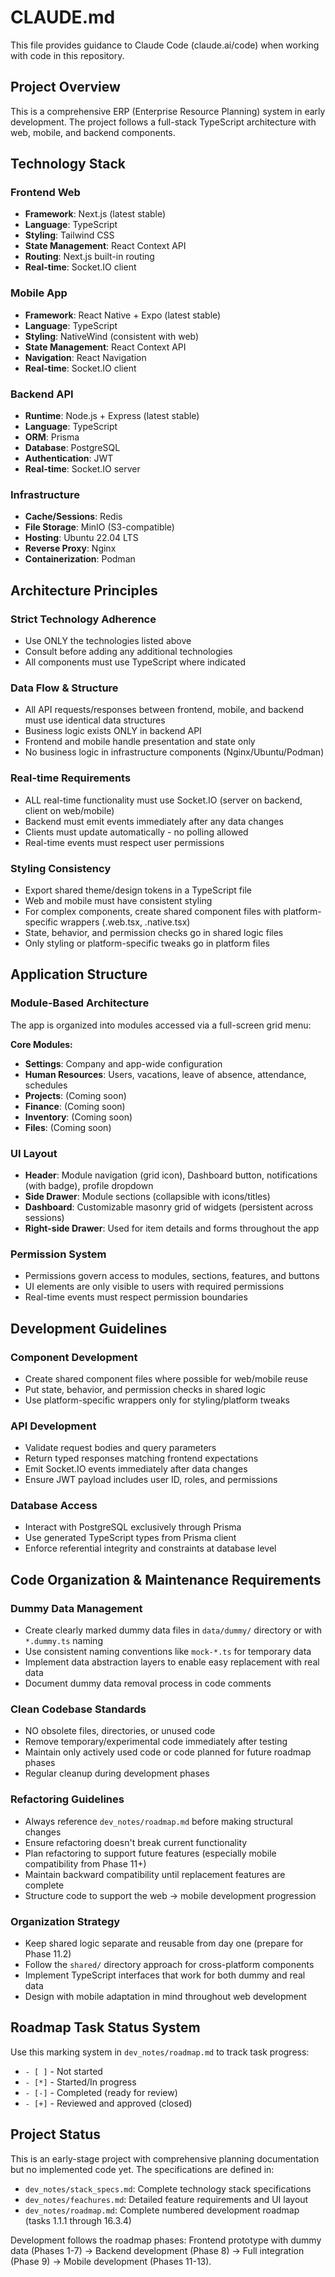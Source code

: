# CLAUDE.md

This file provides guidance to Claude Code (claude.ai/code) when working with code in this repository.

## Project Overview

This is a comprehensive ERP (Enterprise Resource Planning) system in early development. The project follows a full-stack TypeScript architecture with web, mobile, and backend components.

## Technology Stack

### Frontend Web
- **Framework**: Next.js (latest stable)
- **Language**: TypeScript
- **Styling**: Tailwind CSS
- **State Management**: React Context API
- **Routing**: Next.js built-in routing
- **Real-time**: Socket.IO client

### Mobile App
- **Framework**: React Native + Expo (latest stable)
- **Language**: TypeScript
- **Styling**: NativeWind (consistent with web)
- **State Management**: React Context API
- **Navigation**: React Navigation
- **Real-time**: Socket.IO client

### Backend API
- **Runtime**: Node.js + Express (latest stable)
- **Language**: TypeScript
- **ORM**: Prisma
- **Database**: PostgreSQL
- **Authentication**: JWT
- **Real-time**: Socket.IO server

### Infrastructure
- **Cache/Sessions**: Redis
- **File Storage**: MinIO (S3-compatible)
- **Hosting**: Ubuntu 22.04 LTS
- **Reverse Proxy**: Nginx
- **Containerization**: Podman

## Architecture Principles

### Strict Technology Adherence
- Use ONLY the technologies listed above
- Consult before adding any additional technologies
- All components must use TypeScript where indicated

### Data Flow & Structure
- All API requests/responses between frontend, mobile, and backend must use identical data structures
- Business logic exists ONLY in backend API
- Frontend and mobile handle presentation and state only
- No business logic in infrastructure components (Nginx/Ubuntu/Podman)

### Real-time Requirements
- ALL real-time functionality must use Socket.IO (server on backend, client on web/mobile)
- Backend must emit events immediately after any data changes
- Clients must update automatically - no polling allowed
- Real-time events must respect user permissions

### Styling Consistency
- Export shared theme/design tokens in a TypeScript file
- Web and mobile must have consistent styling
- For complex components, create shared component files with platform-specific wrappers (.web.tsx, .native.tsx)
- State, behavior, and permission checks go in shared logic files
- Only styling or platform-specific tweaks go in platform files

## Application Structure

### Module-Based Architecture
The app is organized into modules accessed via a full-screen grid menu:

**Core Modules:**
- **Settings**: Company and app-wide configuration
- **Human Resources**: Users, vacations, leave of absence, attendance, schedules
- **Projects**: (Coming soon)
- **Finance**: (Coming soon)
- **Inventory**: (Coming soon)
- **Files**: (Coming soon)

### UI Layout
- **Header**: Module navigation (grid icon), Dashboard button, notifications (with badge), profile dropdown
- **Side Drawer**: Module sections (collapsible with icons/titles)
- **Dashboard**: Customizable masonry grid of widgets (persistent across sessions)
- **Right-side Drawer**: Used for item details and forms throughout the app

### Permission System
- Permissions govern access to modules, sections, features, and buttons
- UI elements are only visible to users with required permissions
- Real-time events must respect permission boundaries

## Development Guidelines

### Component Development
- Create shared component files where possible for web/mobile reuse
- Put state, behavior, and permission checks in shared logic
- Use platform-specific wrappers only for styling/platform tweaks

### API Development
- Validate request bodies and query parameters
- Return typed responses matching frontend expectations
- Emit Socket.IO events immediately after data changes
- Ensure JWT payload includes user ID, roles, and permissions

### Database Access
- Interact with PostgreSQL exclusively through Prisma
- Use generated TypeScript types from Prisma client
- Enforce referential integrity and constraints at database level

## Code Organization & Maintenance Requirements

### Dummy Data Management
- Create clearly marked dummy data files in `data/dummy/` directory or with `*.dummy.ts` naming
- Use consistent naming conventions like `mock-*.ts` for temporary data
- Implement data abstraction layers to enable easy replacement with real data
- Document dummy data removal process in code comments

### Clean Codebase Standards
- NO obsolete files, directories, or unused code
- Remove temporary/experimental code immediately after testing
- Maintain only actively used code or code planned for future roadmap phases
- Regular cleanup during development phases

### Refactoring Guidelines
- Always reference `dev_notes/roadmap.md` before making structural changes
- Ensure refactoring doesn't break current functionality
- Plan refactoring to support future features (especially mobile compatibility from Phase 11+)
- Maintain backward compatibility until replacement features are complete
- Structure code to support the web → mobile development progression

### Organization Strategy
- Keep shared logic separate and reusable from day one (prepare for Phase 11.2)
- Follow the `shared/` directory approach for cross-platform components
- Implement TypeScript interfaces that work for both dummy and real data
- Design with mobile adaptation in mind throughout web development

## Roadmap Task Status System

Use this marking system in `dev_notes/roadmap.md` to track task progress:
- `- [ ]` - Not started
- `- [*]` - Started/In progress
- `- [-]` - Completed (ready for review)
- `- [+]` - Reviewed and approved (closed)

## Project Status

This is an early-stage project with comprehensive planning documentation but no implemented code yet. The specifications are defined in:
- `dev_notes/stack_specs.md`: Complete technology stack specifications
- `dev_notes/feachures.md`: Detailed feature requirements and UI layout
- `dev_notes/roadmap.md`: Complete numbered development roadmap (tasks 1.1.1 through 16.3.4)

Development follows the roadmap phases: Frontend prototype with dummy data (Phases 1-7) → Backend development (Phase 8) → Full integration (Phase 9) → Mobile development (Phases 11-13).